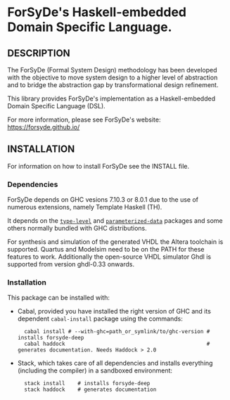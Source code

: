 ForSyDe's Haskell-embedded Domain Specific Language.
====================================================

DESCRIPTION
-----------

 The ForSyDe (Formal System Design) methodology has been developed
 with the objective to move system design to a higher level of
 abstraction and to bridge the abstraction gap by transformational
 design refinement.
 
 This library provides ForSyDe's implementation as a Haskell-embedded
 Domain Specific Language (DSL). 

 For more information, please see ForSyDe's website:
 https://forsyde.github.io/


INSTALLATION
------------

 For information on how to install ForSyDe see the INSTALL file.

### Dependencies
 
ForSyDe depends on GHC vesions 7.10.3 or 8.0.1 due to the use of
numerous extensions, namely Template Haskell (TH).

It depends on the
[`type-level`](https://github.com/forsyde/type-level) and
[`parameterized-data`](https://github.com/forsyde/parameterized-data)
packages and some others normally bundled with GHC distributions.

For synthesis and simulation of the generated VHDL the Altera toolchain is
supported. Quartus and Modelsim need to be on the PATH for these features to
work.  Additionally the open-source VHDL simulator Ghdl is supported from
version ghdl-0.33 onwards.

### Installation

This package can be installed with:

* Cabal, provided you have installed the right version of GHC and its
  dependent `cabal-install` package using the commands:

        cabal install # --with-ghc=path_or_symlink/to/ghc-version # installs forsyde-deep
		cabal haddock                                             # generates documentation. Needs Haddock > 2.0
		
* Stack, which takes care of all dependencies and installs everything
  (including the compiler) in a sandboxed environment:
  
        stack install    # installs forsyde-deep
		stack haddock    # generates documentation
		
